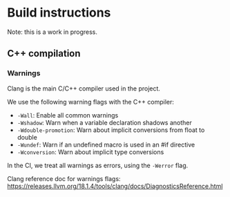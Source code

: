 # Build instructions

Note: this is a work in progress.

## C++ compilation

### Warnings

Clang is the main C/C++ compiler used in the project. 

We use the following warning flags with the C++ compiler:

- `-Wall`: Enable all common warnings
- `-Wshadow`: Warn when a variable declaration shadows another
- `-Wdouble-promotion`: Warn about implicit conversions from float to double
- `-Wundef`: Warn if an undefined macro is used in an #if directive
- `-Wconversion`: Warn about implicit type conversions

In the CI, we treat all warnings as errors, using the `-Werror` flag.

Clang reference doc for warnings flags: https://releases.llvm.org/18.1.4/tools/clang/docs/DiagnosticsReference.html
